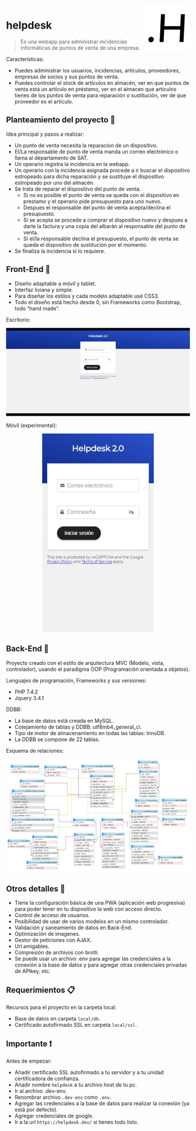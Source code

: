 <img src="https://github.com/jonasdamher/helpdesk/blob/master/public/images/logo/launcher-3.png?raw=true" align="right" width="128" />

# helpdesk

> Es una webapp para administrar incidencias informáticas de puntos de venta de una empresa.

Características:
* Puedes administrar los usuarios, incidencias, artículos, proveedores, empresas de socios y sus puntos de venta.
* Puedes controlar el stock de artículos en almacén, ver en que puntos de venta está un artículo en préstamo, ver en el almacen que artículos tienes de los puntos de venta para reparación o sustitución, ver de que proveedor es el artículo.

## Planteamiento del proyecto :page_facing_up: 

Idea principal y pasos a realizar:
* Un punto de venta necesita la reparacion de un dispositivo.
* El/La responsable de punto de venta manda un correo electrónico o llama al departamento de SAT.
* Un operario registra la incidencia en la webapp.
* Un operario con la incidencia asignada procede a ir buscar el dispositivo estropeado para dicha reparación y se sustituye el dispositivo estropeado por uno del almacén.
* Se trata de reparar el dispositivo del punto de venta.
  * Si no es posible el punto de venta se queda con el dispositivo en prestamo y el operario pide presupuesto para uno nuevo.
  * Despues el responsable del punto de venta acepta/declina el presupuesto.
  * Si se acepta se procede a comprar el dispositivo nuevo y despues a darle la factura y una copia del albarán al responsable del punto  de venta. 
  * Si el/la responsable declina el presupuesto, el punto de venta se queda el dispositivo de sustitución por el momento.
* Se finaliza la incidencia si lo requiere.

## Front-End :rainbow: 

* Diseño adaptable a móvil y tablet.
* Interfaz liviana y simple.
* Para diseñar los estilos y cada modelo adaptable usé CSS3.
* Todo el diseño está hecho desde 0, sin Frameworks como Bootstrap, todo “hand made”.

Escritorio:
<p align="center">
<img src="https://github.com/jonasdamher/helpdesk/blob/master/local/example.gif?raw=true" />
</p>

Móvil (experimental):
<p align="center">
<img src="https://github.com/jonasdamher/helpdesk/blob/master/local/example-sm.gif?raw=true" />
</p>

## Back-End :rocket: 

Proyecto creado con el estilo de arquitectura MVC (Modelo, vista, controlador), usando el paradigma OOP (Programación orientada a objetos).

Lenguajes de programación, Frameworks y sus versiones:
* PHP 7.4.2
* Jquery 3.4.1

DDBB:
* La base de datos está creada en MySQL.
* Cotejamiento de tablas y DDBB: utf8mb4_general_ci.
* Tipo de motor de almacenamiento en todas las tablas: InnoDB.
* La DDBB se compone de 22 tablas.

Esquema de relaciones:
<p align="center">
<img src="https://github.com/jonasdamher/helpdesk/blob/master/local/relations-example.png?raw=true" />
</p>

## Otros detalles :triangular_flag_on_post: 

* Tiene la configuración básica de una PWA (aplicación web progresiva) para poder tener en tu dispositivo la web con acceso directo.
* Control de acceso de usuarios.
* Posibilidad de usar de varios modelos en un mismo controlador.
* Validación y saneamiento de datos en Back-End.
* Optimización de imagenes.
* Gestor de peticiones con AJAX.
* Url amigables.
* Compresión de archivos con brotli.
* Se puede usar un archivo .env para agregar las credenciales a la conexión a la base de datos y para agregar otras credenciales privadas de APIkey, etc.

## Requerimientos :clipboard: 

Recursos para el proyecto en la carpeta local:
* Base de datos en carpeta ```local/db```.
* Certificado autofirmado SSL en carpeta ```local/ssl```.

## Importante :exclamation: 

Antes de empezar:
* Añadir certificado SSL autofirmado a tu servidor y a tu unidad certificadora de confianza.
* Añadir nombre ```helpdesk``` a tu archivo host de tu pc.
* Ir al archivo .dev-env.
* Renombrar archivo ```.dev-env``` como ```.env```.
* Agregar las credenciales a la base de datos para realizar la conexión (ya está por defecto).
* Agregar credenciales de google.
* Ir a la url ```https://helpdesk.dev/``` si tienes todo listo.
